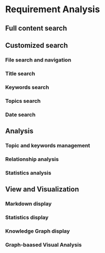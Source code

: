 
# Requirement Analysis

## Full content search

## Customized search

### File search and navigation

### Title search

### Keywords search

### Topics search

### Date search

## Analysis

### Topic and keywords management

### Relationship analysis

### Statistics analysis


## View and Visualization

### Markdown display

### Statistics display

### Knowledge Graph display

### Graph-baased Visual Analysis



